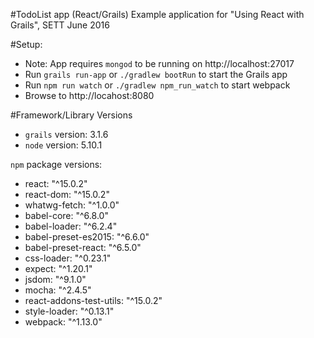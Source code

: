 #TodoList app (React/Grails)
Example application for "Using React with Grails",  SETT June 2016

#Setup:

* Note: App requires `mongod` to be running on http://localhost:27017
* Run `grails run-app` or `./gradlew bootRun` to start the Grails app
* Run `npm run watch` or `./gradlew npm_run_watch` to start webpack
* Browse to http://locahost:8080

#Framework/Library Versions

* `grails` version: 3.1.6
* `node` version: 5.10.1

`npm` package versions:

* react: "^15.0.2"
* react-dom: "^15.0.2"
* whatwg-fetch: "^1.0.0"
* babel-core: "^6.8.0"
* babel-loader: "^6.2.4"
* babel-preset-es2015: "^6.6.0"
* babel-preset-react: "^6.5.0"
* css-loader: "^0.23.1"
* expect: "^1.20.1"
* jsdom: "^9.1.0"
* mocha: "^2.4.5"
* react-addons-test-utils: "^15.0.2"
* style-loader: "^0.13.1"
* webpack: "^1.13.0"
